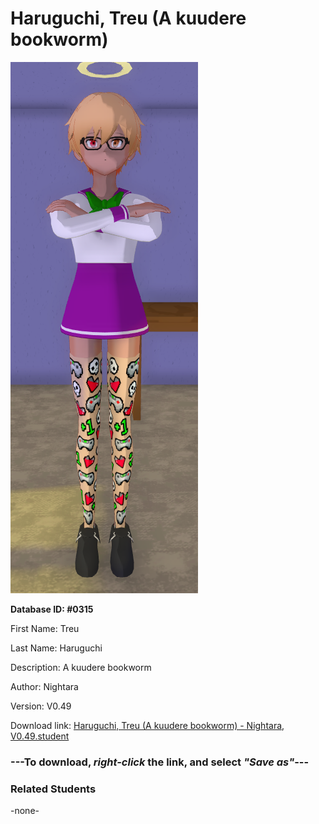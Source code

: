 # Haruguchi, Treu (A kuudere bookworm)

<img src="../../Files/Images/Haruguchi, Treu (A kuudere bookworm).png" title="Haruguchi, Treu (A kuudere bookworm) - Nightara, V0.49">

**Database ID: #0315**

First Name: Treu

Last Name: Haruguchi

Description: A kuudere bookworm

Author: Nightara

Version: V0.49

Download link: <a href="https://raw.githubusercontent.com/Arbiter1223/Daigaku-Gurashi-Custom-Students/master/Files/Student%20Files/Haruguchi%2C%20Treu%20(A%20kuudere%20bookworm)%20-%20Nightara%2C%20V0.49.student">Haruguchi, Treu (A kuudere bookworm) - Nightara, V0.49.student</a>

### ---**To download, _right-click_ the link, and select _"Save as"_**---

### Related Students

-none-
